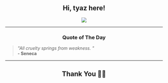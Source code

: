 <h2 align="center"> Hi, tyaz here!</h2>

<p align="center">
<a href="https://github.com/tyazx" alt="github streak"><img src="https://dvst-streak.herokuapp.com/?user=tyazx&theme=tokyonight&fire=DD472C"></a>
</p>

<hr>
<h3 align="center">Quote of The Day</h3>
<p align="center">
<blockquote>
<i>"All cruelty springs from weakness.  "</i>
<br>
<b>- Seneca</b>
</blockquote>
</p>


<hr>
<h2 align="center">Thank You 🙏🏼</h2>
